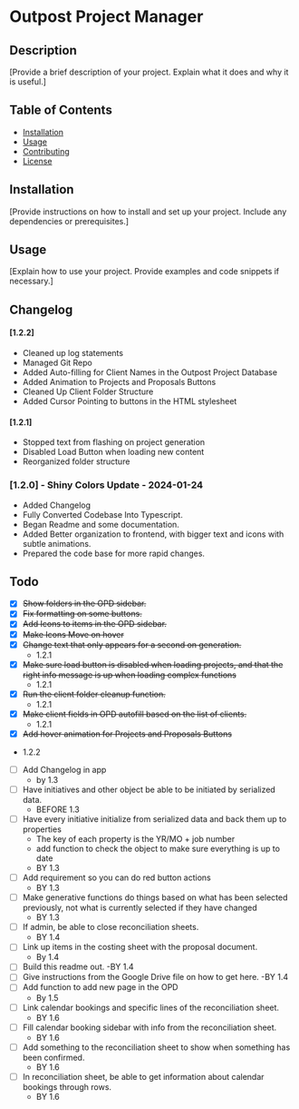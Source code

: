 # Outpost Project Manager

## Description
[Provide a brief description of your project. Explain what it does and why it is useful.]

## Table of Contents
- [Installation](#installation)
- [Usage](#usage)
- [Contributing](#contributing)
- [License](#license)

## Installation
[Provide instructions on how to install and set up your project. Include any dependencies or prerequisites.]

## Usage
[Explain how to use your project. Provide examples and code snippets if necessary.]

## Changelog
#### [1.2.2]
  - Cleaned up log statements
  - Managed Git Repo
  - Added Auto-filling for Client Names in the Outpost Project Database
  - Added Animation to Projects and Proposals Buttons
  - Cleaned Up Client Folder Structure
  - Added Cursor Pointing to buttons in the HTML stylesheet

#### [1.2.1]
  - Stopped text from flashing on project generation
  - Disabled Load Button when loading new content
  - Reorganized folder structure

### [1.2.0] - Shiny Colors Update - 2024-01-24
- Added Changelog
- Fully Converted Codebase Into Typescript.
- Began Readme and some documentation.
- Added Better organization to frontend, with bigger text and icons with subtle animations.
- Prepared the code base for more rapid changes.


## Todo
- [x] ~~Show folders in the OPD sidebar.~~
- [x] ~~Fix formatting on some buttons.~~
- [x] ~~Add Icons to items in the OPD sidebar.~~
- [x] ~~Make Icons Move on hover~~
- [x] ~~Change text that only appears for a second on generation.~~
  - 1.2.1
- [x] ~~Make sure load button is disabled when loading projects, and that the right info message is up when loading complex functions~~
  - 1.2.1
- [x] ~~Run the client folder cleanup function.~~
  - 1.2.1
- [x] ~~Make client fields in OPD autofill based on the list of clients.~~
  - 1.2.1
- [x] ~~Add hover animation for Projects and Proposals Buttons~~
 -  1.2.2
- [ ] Add Changelog in app
  - by 1.3
- [ ] Have initiatives and other object be able to be initiated by serialized data.
  - BEFORE 1.3
- [ ] Have every initiative initialize from serialized data and back them up to properties
  - The key of each property is the YR/MO + job number
  - add function to check the object to make sure everything is up to date
  - BY 1.3
- [ ] Add requirement so you can do red button actions
  - BY 1.3
- [ ] Make generative functions do things based on what has been selected previously, not what is currently selected if they have changed
  - BY 1.3
- [ ] If admin, be able to close reconciliation sheets.
  - BY 1.4
- [ ] Link up items in the costing sheet with the proposal document.
  - By 1.4
- [ ] Build this readme out.
  -BY 1.4
- [ ] Give instructions from the Google Drive file on how to get here.
  -BY 1.4
- [ ] Add function to add new page in the OPD
  - By 1.5
- [ ] Link calendar bookings and specific lines of the reconciliation sheet.
  - BY 1.6
- [ ] Fill calendar booking sidebar with info from the reconciliation sheet.
  - BY 1.6
- [ ] Add something to the reconciliation sheet to show when something has been confirmed.
  - BY 1.6
- [ ] In reconciliation sheet, be able to get information about calendar bookings through rows.
  - BY 1.6